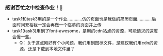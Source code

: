 ### 感谢百忙之中检查作业！:tada:

* task1和task3用的是一个作业…………仿的页面也是我做的简历页面…………后面时间充裕我一定会再做一个临摹的页面并上传
* task1(task3)用到了font-awesome，是用的cdn站点的资源，可能请求的速度会慢一些。
  * Q：关于这点刚好有个小问题，我们用到图标文件，是建议我们用cdn的资源，还是下载到本地文件里？
